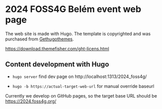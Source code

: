 # 2024 FOSS4G Belém event web page 

The web site is made with Hugo. The template is copyrighted and was purchased from [Gethugothemes](https://gethugothemes.com/).

https://download.themefisher.com/ght-licens.html

## Content development with Hugo

- `hugo server` find dev page on http://localhost:1313/2024_foss4g/

- `hugo -b https://actual-target-web-url` for manual override baseurl

Currently we develop on GitHub pages, so the target base URL should be <https://2024.foss4g.org/>





